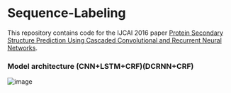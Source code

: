# Sequence-Labeling

This repository contains code for the IJCAI 2016 paper [Protein Secondary Structure Prediction Using Cascaded Convolutional and Recurrent Neural Networks](https://arxiv.org/abs/1604.07176).

### Model architecture (CNN+LSTM+CRF)(DCRNN+CRF)
![image](https://github.com/feizhihui/Sequence-Labeling/blob/Branch-Alpha/model_image.png?raw=true)

